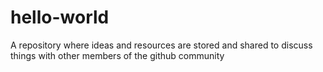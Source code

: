 # hello-world
A repository where ideas and resources are stored and shared to discuss things with other members of the github community
